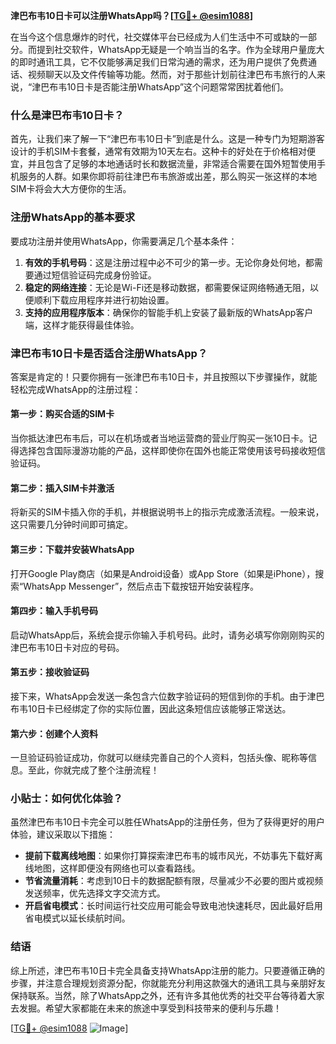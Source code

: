 **津巴布韦10日卡可以注册WhatsApp吗？[[TG💪+ @esim1088](https://t.me/s/esim1088)]**

在当今这个信息爆炸的时代，社交媒体平台已经成为人们生活中不可或缺的一部分。而提到社交软件，WhatsApp无疑是一个响当当的名字。作为全球用户量庞大的即时通讯工具，它不仅能够满足我们日常沟通的需求，还为用户提供了免费通话、视频聊天以及文件传输等功能。然而，对于那些计划前往津巴布韦旅行的人来说，“津巴布韦10日卡是否能注册WhatsApp”这个问题常常困扰着他们。

### 什么是津巴布韦10日卡？

首先，让我们来了解一下“津巴布韦10日卡”到底是什么。这是一种专门为短期游客设计的手机SIM卡套餐，通常有效期为10天左右。这种卡的好处在于价格相对便宜，并且包含了足够的本地通话时长和数据流量，非常适合需要在国外短暂使用手机服务的人群。如果你即将前往津巴布韦旅游或出差，那么购买一张这样的本地SIM卡将会大大方便你的生活。

### 注册WhatsApp的基本要求

要成功注册并使用WhatsApp，你需要满足几个基本条件：
1. **有效的手机号码**：这是注册过程中必不可少的第一步。无论你身处何地，都需要通过短信验证码完成身份验证。
2. **稳定的网络连接**：无论是Wi-Fi还是移动数据，都需要保证网络畅通无阻，以便顺利下载应用程序并进行初始设置。
3. **支持的应用程序版本**：确保你的智能手机上安装了最新版的WhatsApp客户端，这样才能获得最佳体验。

### 津巴布韦10日卡是否适合注册WhatsApp？

答案是肯定的！只要你拥有一张津巴布韦10日卡，并且按照以下步骤操作，就能轻松完成WhatsApp的注册过程：

#### 第一步：购买合适的SIM卡
当你抵达津巴布韦后，可以在机场或者当地运营商的营业厅购买一张10日卡。记得选择包含国际漫游功能的产品，这样即使你在国外也能正常使用该号码接收短信验证码。

#### 第二步：插入SIM卡并激活
将新买的SIM卡插入你的手机，并根据说明书上的指示完成激活流程。一般来说，这只需要几分钟时间即可搞定。

#### 第三步：下载并安装WhatsApp
打开Google Play商店（如果是Android设备）或App Store（如果是iPhone），搜索“WhatsApp Messenger”，然后点击下载按钮开始安装程序。

#### 第四步：输入手机号码
启动WhatsApp后，系统会提示你输入手机号码。此时，请务必填写你刚刚购买的津巴布韦10日卡对应的号码。

#### 第五步：接收验证码
接下来，WhatsApp会发送一条包含六位数字验证码的短信到你的手机。由于津巴布韦10日卡已经绑定了你的实际位置，因此这条短信应该能够正常送达。

#### 第六步：创建个人资料
一旦验证码验证成功，你就可以继续完善自己的个人资料，包括头像、昵称等信息。至此，你就完成了整个注册流程！

### 小贴士：如何优化体验？
虽然津巴布韦10日卡完全可以胜任WhatsApp的注册任务，但为了获得更好的用户体验，建议采取以下措施：
- **提前下载离线地图**：如果你打算探索津巴布韦的城市风光，不妨事先下载好离线地图，这样即便没有网络也可以查看路线。
- **节省流量消耗**：考虑到10日卡的数据配额有限，尽量减少不必要的图片或视频发送频率，优先选择文字交流方式。
- **开启省电模式**：长时间运行社交应用可能会导致电池快速耗尽，因此最好启用省电模式以延长续航时间。

### 结语

综上所述，津巴布韦10日卡完全具备支持WhatsApp注册的能力。只要遵循正确的步骤，并注意合理规划资源分配，你就能充分利用这款强大的通讯工具与亲朋好友保持联系。当然，除了WhatsApp之外，还有许多其他优秀的社交平台等待着大家去发掘。希望大家都能在未来的旅途中享受到科技带来的便利与乐趣！

[[TG💪+ @esim1088](https://t.me/s/esim1088) ![Image](https://i.postimg.cc/4NQfJmqS/Snipaste-2025-05-13-00-14-12.png)]